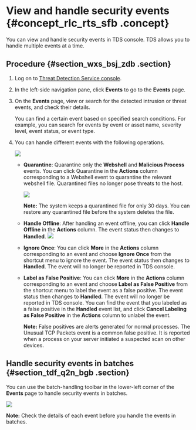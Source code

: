 # View and handle security events {#concept_rlc_rts_sfb .concept}

You can view and handle security events in TDS console. TDS allows you to handle multiple events at a time.

## Procedure {#section_wxs_bsj_zdb .section}

1.  Log on to [Threat Detection Service console](partners-intl.console.aliyun.com/#/sas).
2.  In the left-side navigation pane, click **Events** to go to the **Events** page.
3.  On the **Events** page, view or search for the detected intrusion or threat events, and check their details.

    You can find a certain event based on specified search conditions. For example, you can search for events by event or asset name, severity level, event status, or event type.

4.  You can handle different events with the following operations.

    ![](http://static-aliyun-doc.oss-cn-hangzhou.aliyuncs.com/assets/img/61174/155367348733907_en-US.png)

    -   **Quarantine**: Quarantine only the **Webshell** and **Malicious Process** events. You can click Quarantine in the **Actions** column corresponding to a Webshell event to quarantine the relevant webshell file. Quarantined files no longer pose threats to the host.

        ![](http://static-aliyun-doc.oss-cn-hangzhou.aliyuncs.com/assets/img/61174/155367348730927_en-US.png)

        **Note:** The system keeps a quarantined file for only 30 days. You can restore any quarantined file before the system deletes the file.

    -   **Handle Offline**: After handling an event offline, you can click **Handle Offline** in the **Actions** column. The event status then changes to **Handled**. ![](http://static-aliyun-doc.oss-cn-hangzhou.aliyuncs.com/assets/img/61174/155367348735082_en-US.png) 
    -   **Ignore Once**: You can click **More** in the **Actions** column corresponding to an event and choose **Ignore Once** from the shortcut menu to ignore the event. The event status then changes to **Handled**. The event will no longer be reported in TDS console.
    -   **Label as False Positive**: You can click **More** in the **Actions** column corresponding to an event and choose **Label as False Positive** from the shortcut menu to label the event as a false positive. The event status then changes to **Handled**. The event will no longer be reported in TDS console. You can find the event that you labeled as a false positive in the **Handled** event list, and click **Cancel Labeling as False Positive** in the **Actions** column to unlabel the event.

        **Note:** False positives are alerts generated for normal processes. The Unusual TCP Packets event is a common false positive. It is reported when a process on your server initiated a suspected scan on other devices.


## Handle security events in batches {#section_tdf_q2n_bgb .section}

You can use the batch-handling toolbar in the lower-left corner of the **Events** page to handle security events in batches.

![](http://static-aliyun-doc.oss-cn-hangzhou.aliyuncs.com/assets/img/61174/155367348733908_en-US.png)

**Note:** Check the details of each event before you handle the events in batches.

